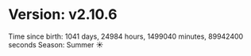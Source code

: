 # Version: v2.10.6
Time since birth: 1041 days, 24984 hours, 1499040 minutes, 89942400 seconds
Season: Summer ☀️
